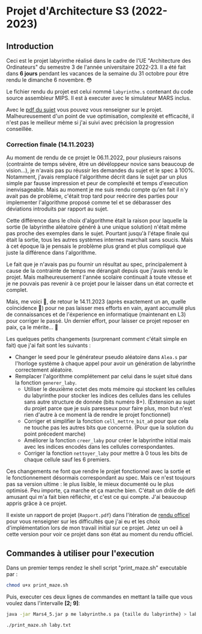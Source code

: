 # Projet d'Architecture S3 (2022-2023)

## Introduction

Ceci est le projet labyrinthe réalisé dans le cadre de l'UE "Architecture des Ordinateurs" du semestre 3 de l'année universitaire 2022-23. Il a été fait dans **6 jours** pendant les vacances de la semaine du 31 octobre pour être rendu le dimanche 6 novembre. 😳

Le fichier rendu du projet est celui nommé `labyrinthe.s` contenant du code source assembleur MIPS. Il est à executer avec le simulateur MARS inclus.

Avec le [pdf du sujet](https://git.unistra.fr/erken/labyrinthe/-/blob/master/ProjetArchi.pdf) vous pouvez vous renseigner sur le projet. Malheureusement d'un point de vue optimisation, complexité et efficacité, il n'est pas le meilleur même si j'ai suivi avec précision la progression conseillée.

### Correction finale (14.11.2023)

Au moment de rendu de ce projet le 06.11.2022, pour plusieurs raisons (contrainte de temps sévère, être un dévéloppeur novice sans beaucoup de vision...), je n'avais pas pu réussir les demandes du sujet et le spec à 100%. Notamment, j'avais remplacé l'algorithme décrit dans le sujet par un plus simple par fausse impression et peur de complexité et temps d'execution inenvisageable. Mais au moment je me suis rendu compte qu'en fait il n'y avait pas de problème, c'était trop tard pour reécrire des parties pour implementer l'algorithme proposé comme tel et se débarasser des déviations introduits par rapport au sujet.

Cette différence dans le choix d'algorithme était la raison pour laquelle la sortie (le labyrinthe aléatoire généré à une unique solution) n'était même pas proche des exemples dans le sujet. Pourtant jusqu'à l'étape finale qui était la sortie, tous les autres systèmes internes marchait sans soucis. Mais à cet époque là je pensais le problème plus grand et plus compliqué que juste la différence dans l'algorithme.

Le fait que je n'avais pas pu fournir un résultat au spec, principalement à cause de la contrainte de temps me dérangait depuis que j'avais rendu le projet. Mais malheureusement l'année scolaire continuait à toute vitesse et je ne pouvais pas revenir à ce projet pour le laisser dans un état correcte et complet.

Mais, me voici 💪, de retour le 14.11.2023 (après exactement un an, quelle coïncidence 🤔) pour ne pas laisser mes efforts en vain, ayant accumulé plus de connaissances et de l'éxperience en informatique (maintenant en L3) pour corriger le passé. Un dernier effort, pour laisser ce projet reposer en paix, ça le mérite... 🫡

Les quelques petits changements (surprenant comment c'était simple en fait) que j'ai fait sont les suivants :

* Changer le seed pour le générateur pseudo aléatoire dans `Alea.s` par l'horloge système à chaque appel pour avoir un génération de labyrinthe correctement aléatoire.
* Remplacer l'algorithme complétement par celui dans le sujet situé dans la fonction `generer_laby`.
  * Utiliser le deuxième octet des mots mémoire qui stockent les cellules du labyrinthe pour stocker les indices des cellules dans les cellules sans autre structure de donnée (bits numéro 8+). (Extension au sujet du projet parce que je suis paresseux pour faire plus, mon but n'est rien d'autre à ce moment là de rendre le projet fonctionnel)
  * Corriger et simplifier la fonction `cell_mettre_bit_a0` pour que cela ne touche pas les autres bits que concerné. (Pour que la solution du point précedent marche)
  * Améliorer la fonction `creer_laby` pour créer le labyrinthe initial mais avec les indices encodés dans les cellules correspondantes.
  * Corriger la fonction `nettoyer_laby` pour mettre à 0 tous les bits de chaque cellule sauf les 6 premiers.

Ces changements ne font que rendre le projet fonctionnel avec la sortie et le fonctionnement désormais correspondant au spec. Mais ce n'est toujours pas sa version ultime : le plus lisible, le mieux documenté ou le plus optimisé. Peu importe, ça marche et ça marche bien. C'était un drôle de défi amusant qui m'a fait bien réfléchir, et c'est ce qui compte. J'ai beaucoup appris grâce à ce projet.

Il existe un rapport de projet (`Rapport.pdf`) dans l'itération de [rendu officel](https://git.unistra.fr/erken/labyrinthe/-/tree/Rendu_Final) pour vous renseigner sur les difficultés que j'ai eu et les choix d'implémentation lors de mon travail initial sur ce projet. Jetez un oeil à cette version pour voir ce projet dans son état au moment du rendu officiel.

## Commandes à utiliser pour l'execution

Dans un premier temps rendez le shell script "print_maze.sh" executable par :

```bash
chmod u+x print_maze.sh
```

Puis, executer ces deux lignes de commandes en mettant la taille que vous voulez dans l'intervalle **[2; 9]**:

```bash
java -jar Mars4_5.jar p me labyrinthe.s pa {taille du labyrinthe} > laby.txt

./print_maze.sh laby.txt
```
